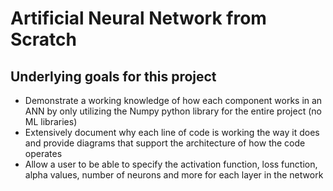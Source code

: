 # Artificial Neural Network from Scratch

## Underlying goals for this project
* Demonstrate a working knowledge of how each component works in an ANN by only utilizing the Numpy python library for the entire project (no ML libraries)
* Extensively document why each line of code is working the way it does and provide diagrams that support the architecture of how the code operates
* Allow a user to be able to specify the activation function, loss function, alpha values, number of neurons and more for each layer in the network
